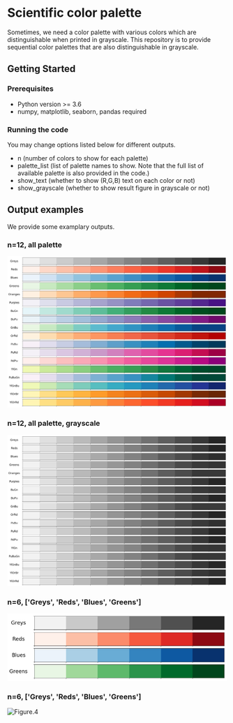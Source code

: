 # Scientific color palette

Sometimes, we need a color palette with various colors which are distinguishable when printed in grayscale.
This repository is to provide sequential color palettes that are also distinguishable in grayscale.

## Getting Started

### Prerequisites

- Python version >= 3.6
- numpy, matplotlib, seaborn, pandas required

### Running the code

You may change options listed below for different outputs.

- n (number of colors to show for each palette)
- palette_list (list of palette names to show. Note that the full list of available palette is also provided in the code.)
- show_text (whether to show (R,G,B) text on each color or not)
- show_grayscale (whether to show result figure in grayscale or not)

## Output examples
We provide some examplary outputs.

### n=12, all palette
![Figure.1](./all_palettes_12_colors.png)

### n=12, all palette, grayscale
![Figure.2](./all_palettes_12_colors_grayscale.png)

### n=6, \['Greys', 'Reds', 'Blues', 'Greens'\]
![Figure.3](./four_palettes_6_colors.png)

### n=6, \[\'Greys\', \'Reds\', \'Blues\', \'Greens\'\]
![Figure.4](./four_palettes_6_colors_text.png)
